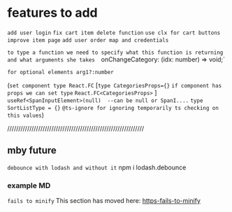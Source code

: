 # features to add

`add user login`
`fix cart item delete function`
`use clx for cart buttons`
`improve item page`
`add user order map and credentials`



`to type a function we need to specify what this function is returning and what arguments she takes  `onChangeCategory: (idx: number) => void;`

`for optional elements arg1?:number`


(`set component type React.FC`
[`type CategoriesProps={}`
`if component has props we can set type`
`React.FC<CategoriesProps>`
]
`useRef<SpanInputElement>(null)  --can be null or SpanI....` 
`type SortListType = {}`
`@ts-ignore for ignoring temporarily ts checking on this values`)


//////////////////////////////////////////////////////////////
## mby future
`debounce with lodash and without it` npm i lodash.debounce


### example MD
`fails to minify`
This section has moved here:
 [https-fails-to-minify](https)
  [](https)
